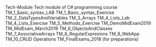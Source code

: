Tech-Module
Tech module of C# programming course
TM_1_Бasic_syntax_LAB
TM_1_Basic_syntax_Exercise
TM_2_DataTypesAndVariables
TM_3_Arrays
TM_4_Lists_Lab
TM_4_Lists_Exercise
TM_5_Methods_Exercise
TM_DemoMidExam2019
TM_MidExam_March2019
TM_6_ObjectsАndClasses
TM_7_AssociativeArrays
TM_8_RegularExpresions
TM_9_WebApp
TM_10_CRUD Operations
TM_FinalExams_2018 (for preparations)
